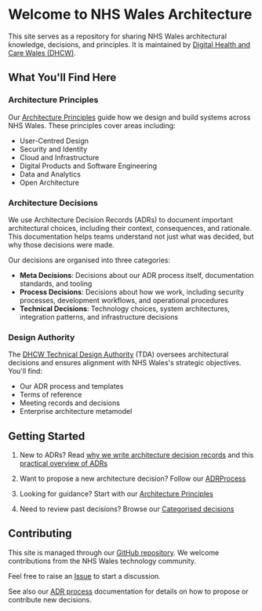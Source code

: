 # Welcome to NHS Wales Architecture

This site serves as a repository for sharing NHS Wales architectural
knowledge, decisions, and principles. It is maintained by [Digital Health and Care Wales (DHCW)](https://dhcw.nhs.wales/).

## What You'll Find Here

### Architecture Principles

Our [Architecture Principles](principles/index.md) guide how we design and build
systems across NHS Wales. These principles cover areas including:

- User-Centred Design
- Security and Identity
- Cloud and Infrastructure
- Digital Products and Software Engineering
- Data and Analytics
- Open Architecture

### Architecture Decisions

We use Architecture Decision Records (ADRs) to document important architectural
choices, including their context, consequences, and rationale. This
documentation helps teams understand not just what was decided, but why those
decisions were made.

Our decisions are organised into three categories:

- **Meta Decisions**: Decisions about our ADR process itself, documentation
  standards, and tooling
- **Process Decisions**: Decisions about how we work, including security
  processes, development workflows, and operational procedures
- **Technical Decisions**: Technology choices, system architectures, integration
  patterns, and infrastructure decisions

### Design Authority

The [DHCW Technical Design Authority](design-authority/index.md) (TDA) oversees
architectural decisions and ensures alignment with NHS Wales's strategic
objectives. You'll find:

- Our ADR process and templates
- Terms of reference
- Meeting records and decisions
- Enterprise architecture metamodel

## Getting Started

1. New to ADRs? Read [why we write architecture decision records](https://github.blog/engineering/architecture-optimization/why-write-adrs/)
   and this [practical overview of ADRs](https://ctaverna.github.io/adr/)

2. Want to propose a new architecture decision? Follow our [ADRProcess](design-authority/dhcw/architecture-decision-record-process/index.md)

3. Looking for guidance? Start with our [Architecture Principles](principles/index.md)

4. Need to review past decisions? Browse our [Categorised decisions](decisions/index.md)

## Contributing

This site is managed through our [GitHub repository](https://github.com/GIGCymru/architecture).
We welcome contributions from the NHS Wales technology community.

Feel free to raise an [Issue](https://github.com/GIGCymru/architecture) to start
a discussion.

See also our [ADR process](design-authority/dhcw/architecture-decision-record-process/index.md)
documentation for details on how to propose or contribute new decisions.
